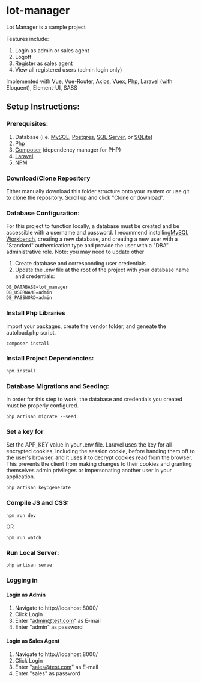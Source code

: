 # lot-manager

Lot Manager is a sample project

Features include:
1. Login as admin or sales agent
2. Logoff
3. Register as sales agent
4. View all registered users (admin login only)

Implemented with Vue, Vue-Router, Axios, Vuex, Php, Laravel (with Eloquent), Element-UI, SASS

## Setup Instructions:

### Prerequisites:
1. Database (i.e. [MySQL](https://www.mysql.com/), [Postgres](https://www.postgresql.org/), [SQL Server](https://www.microsoft.com/en-us/sql-server), or [SQLite](https://www.sqlite.org/index.html))
2. [Php](http://php.net/)
3. [Composer](https://getcomposer.org/download/) (dependency manager for PHP)
4. [Laravel](https://laravel.com/)
5. [NPM](https://www.npmjs.com/get-npm)

### Download/Clone Repository
Either manually download this folder structure onto your system or use git to clone the repository.  Scroll up and click "Clone or download".

### Database Configuration:
For this project to function locally, a database must be created and be accessible with a username and password.  I recommend installing[MySQL Workbench](https://dev.mysql.com/downloads/workbench/), creating a new database, and creating a new user with a "Standard" authentication type and provide the user with a "DBA" administrative role.
Note: you may need to update other 
1. Create database and corresponding user credentials
2. Update the .env file at the root of the project with your database name and credentials:
```
DB_DATABASE=lot_manager
DB_USERNAME=admin
DB_PASSWORD=admin
```

### Install Php Libraries
import your packages, create the vendor folder, and geneate the autoload.php script.
```
composer install
```

### Install Project Dependencies:
```
npm install
```

### Database Migrations and Seeding:
In order for this step to work, the database and credentials you created must be properly configured.
```
php artisan migrate --seed
```

### Set a key for 
Set the APP_KEY value in your .env file.  Laravel uses the key for all encrypted cookies, including the session cookie, before handing them off to the user's browser, and it uses it to decrypt cookies read from the browser. This prevents the client from making changes to their cookies and granting themselves admin privileges or impersonating another user in your application.
```
php artisan key:generate
```

### Compile JS and CSS:
```
npm run dev
```
OR
```
npm run watch
```

### Run Local Server:
```
php artisan serve
```

### Logging in

#### Login as Admin
1. Navigate to http://locahost:8000/
2. Click Login
3. Enter "admin@test.com" as E-mail
4. Enter "admin" as password

#### Login as Sales Agent
1. Navigate to http://locahost:8000/
2. Click Login
3. Enter "sales@test.com" as E-mail
4. Enter "sales" as password
 